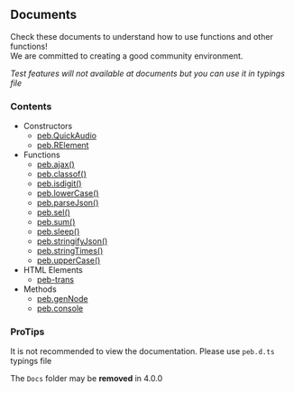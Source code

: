 ## Documents
Check these documents to understand how to use functions and other functions!  
We are committed to creating a good community environment.

*Test features will not available at documents but you can use it in typings file*
### Contents
- Constructors  
  * [peb.QuickAudio](./detail/cons-quickaudio.md)
  * [peb.RElement](./detail/cons-relement.md)
- Functions  
  <!-- A -->
  * [peb.ajax()](./detail/func-ajax.md)
  <!-- B -->
  <!-- C -->
  * [peb.classof()](./detail/func-classof.md)
  <!-- D -->
  <!-- E -->
  <!-- F -->
  <!-- G -->
  <!-- H -->
  <!-- I -->
  * [peb.isdigit()](./detail/func-isdigit.md)
  <!-- J -->
  <!-- K -->
  <!-- L -->
  * [peb.lowerCase()](./detail/func-lowercase.md)
  <!-- M -->
  <!-- N -->
  <!-- O -->
  <!-- P -->
  * [peb.parseJson()](./detail/func-parsejson-n-stringifyjson.md)
  <!-- Q -->
  <!-- R -->
  <!-- S -->
  * [peb.sel()](./detail/func-sel.md)
  * [peb.sum()](./detail/func-sum.md)
  * [peb.sleep()](./detail/func-sleep.md)
  * [peb.stringifyJson()](./detail/func-parsejson-n-stringifyjson.md)
  * [peb.stringTimes()](.detail/stringtimes.md)
  <!-- T -->
  <!-- U -->
  * [peb.upperCase()](./detail/func-uppercase.md)
  <!-- V -->
  <!-- W -->
  <!-- X -->
  <!-- Y -->
  <!-- Z -->
- HTML Elements  
  * [peb-trans](./detail/html-peb-trans.md)
- Methods
  * [peb.genNode](./detail/meth-gennode.md)
  * [peb.console](./detail/meth-log.md)
### ProTips
It is not recommended to view the documentation. Please use `peb.d.ts` typings file

The `Docs` folder may be **removed** in 4.0.0
